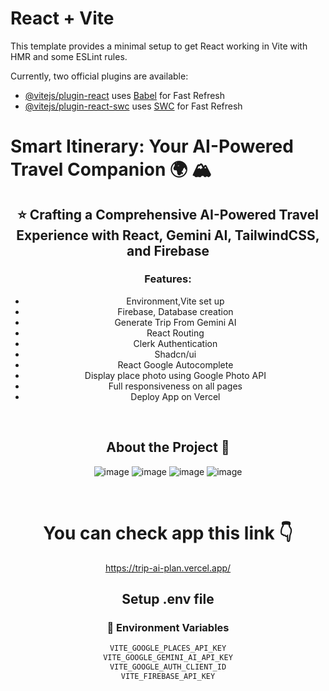 # React + Vite

This template provides a minimal setup to get React working in Vite with HMR and some ESLint rules.

Currently, two official plugins are available:

- [@vitejs/plugin-react](https://github.com/vitejs/vite-plugin-react/blob/main/packages/plugin-react/README.md) uses [Babel](https://babeljs.io/) for Fast Refresh
- [@vitejs/plugin-react-swc](https://github.com/vitejs/vite-plugin-react-swc) uses [SWC](https://swc.rs/) for Fast Refresh
  
# Smart Itinerary: Your AI-Powered Travel Companion :earth_africa:	:mountain_snow:

<div style="text-align: center;"> 
 
## :star: Crafting a Comprehensive AI-Powered Travel Experience with React, Gemini AI, TailwindCSS, and Firebase

 
  ### Features: 

- Environment,Vite set up
- Firebase, Database creation
- Generate Trip From Gemini AI
- React Routing
- Clerk Authentication
- Shadcn/ui
- React Google Autocomplete
- Display place photo using Google Photo API
- Full responsiveness on all pages
- Deploy App on Vercel


<br />


## About the Project  :star2:
![image](https://github.com/user-attachments/assets/e3582ead-94cb-4367-bba1-b2a2ec42cdbf)
![image](https://github.com/user-attachments/assets/001a9791-616d-4829-b759-e97efe7d20f7)
![image](https://github.com/user-attachments/assets/cb731441-a665-48c5-932b-893df552119c)
![image](https://github.com/user-attachments/assets/5a528f65-50af-4231-bbfe-27e5bb626d94)


<br />

# You can check app this link :point_down:
https://trip-ai-plan.vercel.app/


## Setup .env file
### :key: Environment Variables


```js
VITE_GOOGLE_PLACES_API_KEY
VITE_GOOGLE_GEMINI_AI_API_KEY
VITE_GOOGLE_AUTH_CLIENT_ID
VITE_FIREBASE_API_KEY
``` 
